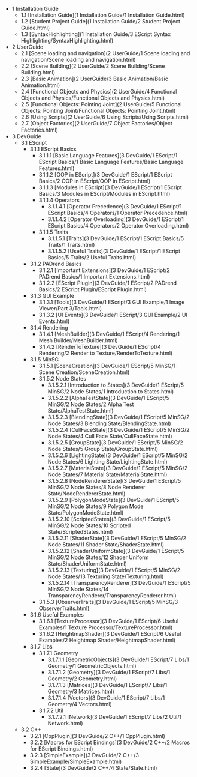 * 1 Installation Guide
    * 1.1 [Installation Guide](1 Installation Guide/1 Installation Guide.html)
    * 1.2 [Student Project Guide](1 Installation Guide/2 Student Project Guide.html)
    * 1.3 [SyntaxHighlighting](1 Installation Guide/3 EScript Syntax Highlighting/SyntaxHighlighting.html)
* 2 UserGuide
    * 2.1 [Scene loading and navigation](2 UserGuide/1 Scene loading and navigation/Scene loading and navigation.html)
    * 2.2 [Scene Building](2 UserGuide/2 Scene Building/Scene Building.html)
    * 2.3 [Basic Animation](2 UserGuide/3 Basic Animation/Basic Animation.html)
    * 2.4 [Functional Objects and Physics](2 UserGuide/4 Functional Objects and Physics/Functional Objects and Physics.html)
    * 2.5 [Functional Objects: Pointing Joint](2 UserGuide/5 Functional Objects: Pointing Joint/Functional Objects: Pointing Joint.html)
    * 2.6 [Using Scripts](2 UserGuide/6 Using Scripts/Using Scripts.html)
    * 2.7 [Object Factories](2 UserGuide/7 Object Factories/Object Factories.html)
* 3 DevGuide
    * 3.1 EScript
        * 3.1.1 EScript Basics
            * 3.1.1.1 [Basic Language Features](3 DevGuide/1 EScript/1 EScript Basics/1 Basic Language Features/Basic Language Features.html)
            * 3.1.1.2 [OOP in EScript](3 DevGuide/1 EScript/1 EScript Basics/2 OOP in EScript/OOP in EScript.html)
            * 3.1.1.3 [Modules in EScript](3 DevGuide/1 EScript/1 EScript Basics/3 Modules in EScript/Modules in EScript.html)
            * 3.1.1.4 Operators
                * 3.1.1.4.1 [Operator Precedence](3 DevGuide/1 EScript/1 EScript Basics/4 Operators/1 Operator Precedence.html)
                * 3.1.1.4.2 [Operator Overloading](3 DevGuide/1 EScript/1 EScript Basics/4 Operators/2 Operator Overloading.html)
            * 3.1.1.5 Traits
                * 3.1.1.5.1 [Traits](3 DevGuide/1 EScript/1 EScript Basics/5 Traits/1 Traits.html)
                * 3.1.1.5.2 [Useful Traits](3 DevGuide/1 EScript/1 EScript Basics/5 Traits/2 Useful Traits.html)
        * 3.1.2 PADrend Basics
            * 3.1.2.1 [Important Extensions](3 DevGuide/1 EScript/2 PADrend Basics/1 Important Extensions.html)
            * 3.1.2.2 [EScript Plugin](3 DevGuide/1 EScript/2 PADrend Basics/2 EScript Plugin/EScript Plugin.html)
        * 3.1.3 GUI Example
            * 3.1.3.1 [Tools](3 DevGuide/1 EScript/3 GUI Example/1 Image Viewer/Part 3/Tools.html)
            * 3.1.3.2 [UI Events](3 DevGuide/1 EScript/3 GUI Example/2 UI Events.html)
        * 3.1.4 Rendering
            * 3.1.4.1 [MeshBuilder](3 DevGuide/1 EScript/4 Rendering/1 Mesh Builder/MeshBuilder.html)
            * 3.1.4.2 [RenderToTexture](3 DevGuide/1 EScript/4 Rendering/2 Render to Texture/RenderToTexture.html)
        * 3.1.5 MinSG
            * 3.1.5.1 [SceneCreation](3 DevGuide/1 EScript/5 MinSG/1 Scene Creation/SceneCreation.html)
            * 3.1.5.2 Node States
                * 3.1.5.2.1 [Introduction to States](3 DevGuide/1 EScript/5 MinSG/2 Node States/1 Introduction to States.html)
                * 3.1.5.2.2 [AlphaTestState](3 DevGuide/1 EScript/5 MinSG/2 Node States/2 Alpha Test State/AlphaTestState.html)
                * 3.1.5.2.3 [BlendingState](3 DevGuide/1 EScript/5 MinSG/2 Node States/3 Blending State/BlendingState.html)
                * 3.1.5.2.4 [CullFaceState](3 DevGuide/1 EScript/5 MinSG/2 Node States/4 Cull Face State/CullFaceState.html)
                * 3.1.5.2.5 [GroupState](3 DevGuide/1 EScript/5 MinSG/2 Node States/5 Group State/GroupState.html)
                * 3.1.5.2.6 [LightingState](3 DevGuide/1 EScript/5 MinSG/2 Node States/6 Lighting State/LightingState.html)
                * 3.1.5.2.7 [MaterialState](3 DevGuide/1 EScript/5 MinSG/2 Node States/7 Material State/MaterialState.html)
                * 3.1.5.2.8 [NodeRendererState](3 DevGuide/1 EScript/5 MinSG/2 Node States/8 Node Renderer State/NodeRendererState.html)
                * 3.1.5.2.9 [PolygonModeState](3 DevGuide/1 EScript/5 MinSG/2 Node States/9 Polygon Mode State/PolygonModeState.html)
                * 3.1.5.2.10 [ScriptedStates](3 DevGuide/1 EScript/5 MinSG/2 Node States/10 Scripted State/ScriptedStates.html)
                * 3.1.5.2.11 [ShaderState](3 DevGuide/1 EScript/5 MinSG/2 Node States/11 Shader State/ShaderState.html)
                * 3.1.5.2.12 [ShaderUniformState](3 DevGuide/1 EScript/5 MinSG/2 Node States/12 Shader Uniform State/ShaderUniformState.html)
                * 3.1.5.2.13 [Texturing](3 DevGuide/1 EScript/5 MinSG/2 Node States/13 Texturing State/Texturing.html)
                * 3.1.5.2.14 [TransparencyRenderer](3 DevGuide/1 EScript/5 MinSG/2 Node States/14 TransparencyRenderer/TransparencyRenderer.html)
            * 3.1.5.3 [ObserverTraits](3 DevGuide/1 EScript/5 MinSG/3 ObserverTraits.html)
        * 3.1.6 Useful Examples
            * 3.1.6.1 [TextureProcessor](3 DevGuide/1 EScript/6 Useful Examples/1 Texture Processor/TextureProcessor.html)
            * 3.1.6.2 [HeightmapShader](3 DevGuide/1 EScript/6 Useful Examples/2 Heightmap Shader/HeightmapShader.html)
        * 3.1.7 Libs
            * 3.1.7.1 Geometry
                * 3.1.7.1.1 [GeometricObjects](3 DevGuide/1 EScript/7 Libs/1 Geometry/1 GeometricObjects.html)
                * 3.1.7.1.2 [Geometry](3 DevGuide/1 EScript/7 Libs/1 Geometry/2 Geometry.html)
                * 3.1.7.1.3 [Matrices](3 DevGuide/1 EScript/7 Libs/1 Geometry/3 Matrices.html)
                * 3.1.7.1.4 [Vectors](3 DevGuide/1 EScript/7 Libs/1 Geometry/4 Vectors.html)
            * 3.1.7.2 Util
                * 3.1.7.2.1 [Network](3 DevGuide/1 EScript/7 Libs/2 Util/1 Network.html)
    * 3.2 C++
        * 3.2.1 [CppPlugin](3 DevGuide/2 C++/1 CppPlugin.html)
        * 3.2.2 [Macros for EScript Bindings](3 DevGuide/2 C++/2 Macros for EScript Bindings.html)
        * 3.2.3 [SimpleExample](3 DevGuide/2 C++/3 SimpleExample/SimpleExample.html)
        * 3.2.4 [State](3 DevGuide/2 C++/4 State/State.html)
